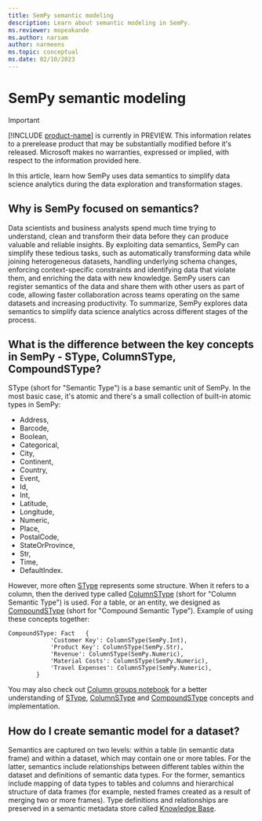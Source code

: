 ```yaml
---
title: SemPy semantic modeling
description: Learn about semantic modeling in SemPy.
ms.reviewer: mopeakande
ms.author: narsam
author: narmeens
ms.topic: conceptual
ms.date: 02/10/2023
---
```


# SemPy semantic modeling

> [!IMPORTANT]
> [!INCLUDE [product-name](../includes/product-name.md)] is currently in PREVIEW. This information relates to a prerelease product that may be substantially modified before it's released. Microsoft makes no warranties, expressed or implied, with respect to the information provided here.

In this article, learn how SemPy uses data semantics to simplify data science analytics during the data exploration and transformation stages.

## Why is SemPy focused on semantics?

Data scientists and business analysts spend much time trying to understand, clean and transform their data before they can produce valuable and reliable insights. By exploiting data semantics, SemPy can simplify these tedious tasks, such as automatically transforming data while joining heterogeneous datasets, handling underlying schema changes, enforcing context-specific constraints and identifying data that violate them, and enriching the data with new knowledge. SemPy users can register semantics of the data and share them with other users as part of code, allowing faster collaboration across teams operating on the same datasets and increasing productivity. To summarize, SemPy explores data semantics to simplify data science analytics across different stages of the process.

## What is the difference between the key concepts in SemPy - SType, ColumnSType, CompoundSType?

SType (short for "Semantic Type") is a base semantic unit of SemPy. In the most basic case, it's atomic and there's a small collection of built-in atomic types in SemPy:

- Address,
- Barcode,
- Boolean,
- Categorical,
- City,
- Continent,
- Country,
- Event,
- Id,
- Int,
- Latitude,
- Longitude,
- Numeric,
- Place,
- PostalCode,
- StateOrProvince,
- Str,
- Time,
- DefaultIndex.

However, more often [SType](sempy-glossary.md#stype) represents some structure. When it refers to a column, then the derived type called [ColumnSType](sempy-glossary.md#columnstype) (short for "Column Semantic Type") is used. For a table, or an entity, we designed as [CompoundSType](sempy-glossary.md#compoundstype) (short for "Compound Semantic Type"). Example of using these concepts together:

```
CompoundSType: Fact   {
			'Customer Key': ColumnSType(SemPy.Int), 
			'Product Key': ColumnSType(SemPy.Str), 
			'Revenue': ColumnSType(SemPy.Numeric), 
			'Material Costs': ColumnSType(SemPy.Numeric),  
			'Travel Expenses': ColumnSType(SemPy.Numeric), 
		}
```

You may also check out [Column groups notebook](sempy-column-groups.md) for a better understanding of [SType](sempy-glossary.md#stype), [ColumnSType](sempy-glossary.md#columnstype) and [CompoundSType](sempy-glossary.md#compoundstype) concepts and implementation.

## How do I create semantic model for a dataset?

Semantics are captured on two levels: within a table (in semantic data frame) and within a dataset, which may contain one or more tables. For the latter, semantics include relationships between different tables within the dataset and definitions of semantic data types. For the former, semantics include mapping of data types to tables and columns and hierarchical structure of data frames (for example, nested frames created as a result of merging two or more frames). Type definitions and relationships are preserved in a semantic metadata store called [Knowledge Base](sempy-glossary.md#knowledge-base).
